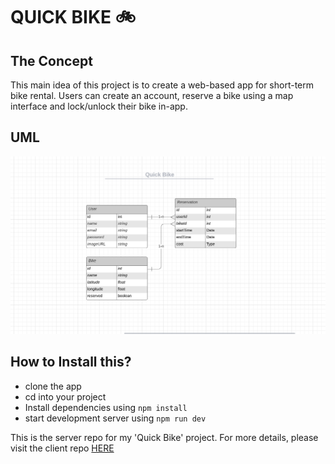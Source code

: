 # QUICK BIKE :bike:

## The Concept

This main idea of this project is to create a web-based app for short-term bike rental. Users can create an account, reserve a bike using a map interface and lock/unlock their bike in-app.

## UML
![UML](https://github.com/anpospisil/quick-bike-client/blob/master/attachments/qb-uml.png)

## How to Install this?

- clone the app
- cd into your project
- Install dependencies using `npm install`
- start development server using `npm run dev`

This is the server repo for my 'Quick Bike' project. For more details, please visit the client repo [HERE](https://github.com/anpospisil/quick-bike-client)
